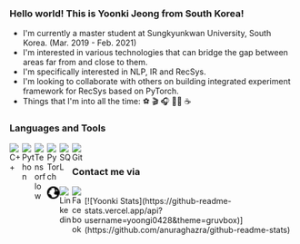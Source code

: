 ### Hello world! This is Yoonki Jeong from South Korea!
  - I'm currently a master student at Sungkyunkwan University, South Korea. (Mar. 2019 - Feb. 2021)
  - I'm interested in various technologies that can bridge the gap between areas far from and close to them.
  - I'm specifically interested in NLP, IR and RecSys.
  - I'm looking to collaborate with others on building integrated experiment framework for RecSys based on PyTorch.
  - Things that I'm into all the time: ⚽️  🎬  🎧  🧘🏻  ☕️

### Languages and Tools
[<img align="left" alt="C++" width="22px" src="https://cdn.jsdelivr.net/npm/simple-icons@4.6.0/icons/cplusplus.svg" />]()
[<img align="left" alt="Python" width="22px" src="https://cdn.jsdelivr.net/npm/simple-icons@4.6.0/icons/python.svg" />]()
[<img align="left" alt="Tensorflow" width="22px" src="https://cdn.jsdelivr.net/npm/simple-icons@4.6.0/icons/tensorflow.svg" />]()
[<img align="left" alt="PyTorch" width="22px" src="https://cdn.jsdelivr.net/npm/simple-icons@4.6.0/icons/pytorch.svg" />]()
[<img align="left" alt="SQL" width="22px" src="https://cdn.jsdelivr.net/npm/simple-icons@4.6.0/icons/mysql.svg" />]()
[<img align="left" alt="Git" width="22px" src="https://cdn.jsdelivr.net/npm/simple-icons@4.6.0/icons/git.svg" />]()
</br>

### Contact me via
<!--[blog]-->
[<img align="left" alt="Tech Blog" width="22px" src="https://raw.githubusercontent.com/iconic/open-iconic/master/svg/globe.svg" />](http://yoonki-j.info)
[<img align="left" alt="Linkedin" width="22px" src="https://cdn.jsdelivr.net/npm/simple-icons@4.6.0/icons/linkedin.svg" />](https://www.linkedin.com/in/yoon-ki-jeong-8aa920158/)
[<img align="left" alt="Facebook" width="22px" src="https://cdn.jsdelivr.net/npm/simple-icons@4.6.0/icons/facebook.svg" />](https://www.facebook.com/Yoonkey.Jeong)

</br>
[![Yoonki Stats](https://github-readme-stats.vercel.app/api?username=yoongi0428&theme=gruvbox)](https://github.com/anuraghazra/github-readme-stats)

<!--
**yoongi0428/yoongi0428** is a ✨ _special_ ✨ repository because its `README.md` (this file) appears on your GitHub profile.
-->
